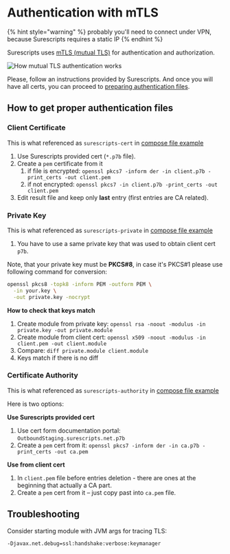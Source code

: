 # Authentication with mTLS

{% hint style="warning" %}
probably you'll need to connect under VPN, because Surescripts requires a static IP
{% endhint %}

Surescripts uses [mTLS (mutual TLS)](https://www.cloudflare.com/learning/access-management/what-is-mutual-tls/) for authentication and authorization.

![How mutual TLS authentication works](https://www.cloudflare.com/resources/images/slt3lc6tev37/5SjaQfZzDLEGqyzFkA0AA4/d227a26bbd7bc6d24363e9b9aaabef55/how_mtls_works-what_is_mutual_tls.png)

Please, follow an instructions provided by Surescripts. And once you will have all certs, you can proceed to [preparing authentication files](authentication-with-mtls.md#how-to-get-proper-authentication-files).

## How to get proper authentication files

### Client Certificate

This is what referenced as `surescripts-cert` in [compose file example](getting-started.md#deploy-the-docker-application)

1. Use Surescripts provided cert (`*.p7b` file).
2. Create a `pem` certificate from it
   1. if file is encrypted: `openssl pkcs7 -inform der -in client.p7b -print_certs -out client.pem`
   2. if not encrypted: `openssl pkcs7 -in client.p7b -print_certs -out client.pem`
3. Edit result file and keep only **last** entry (first entries are CA related).

### Private Key

This is what referenced as `surescripts-private` in [compose file example](getting-started.md#deploy-the-docker-application)

1. You have to use a same private key that was used to obtain client cert `p7b`.

Note, that your private key must be **PKCS#8**, in case it's PKCS#1 please use following command for conversion:

```bash
openssl pkcs8 -topk8 -inform PEM -outform PEM \
  -in your.key \
  -out private.key -nocrypt
```

**How to check that keys match**

1. Create module from private key: `openssl rsa -noout -modulus -in private.key -out private.module`
2. Create module from client cert: `openssl x509 -noout -modulus -in client.pem -out client.module`
3. Compare: `diff private.module client.module`
4. Keys match if there is no diff

### Certificate Authority

This is what referenced as `surescripts-authority` in [compose file example](getting-started.md#deploy-the-docker-application)

Here is two options:

**Use Surescripts provided cert**

1. Use cert form documentation portal: `OutboundStaging.surescripts.net.p7b`
2. Create a `pem` cert from it: `openssl pkcs7 -inform der -in ca.p7b -print_certs -out ca.pem`

**Use from client cert**

1. In `client.pem` file before entries deletion - there are ones at the beginning that actually a CA part.
2. Create a `pem` cert from it – just copy past into `ca.pem` file.

## Troubleshooting

Consider starting module with JVM args for tracing TLS:

```
-Djavax.net.debug=ssl:handshake:verbose:keymanager
```
